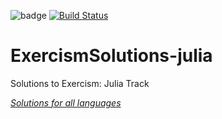 ![badge](https://action-badges.now.sh/cmccandless/ExercismSolutions-julia)
[![Build Status](https://travis-ci.com/cmccandless/ExercismSolutions-julia.svg?branch=master)](https://travis-ci.com/cmccandless/ExercismSolutions-julia)
# ExercismSolutions-julia
Solutions to Exercism: Julia Track

*[Solutions for all languages](https://github.com/cmccandless/ExercismSolutions)*
